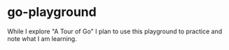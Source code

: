 # go-playground

While I explore "A Tour of Go" I plan to use this playground to practice and note what I am learning.
